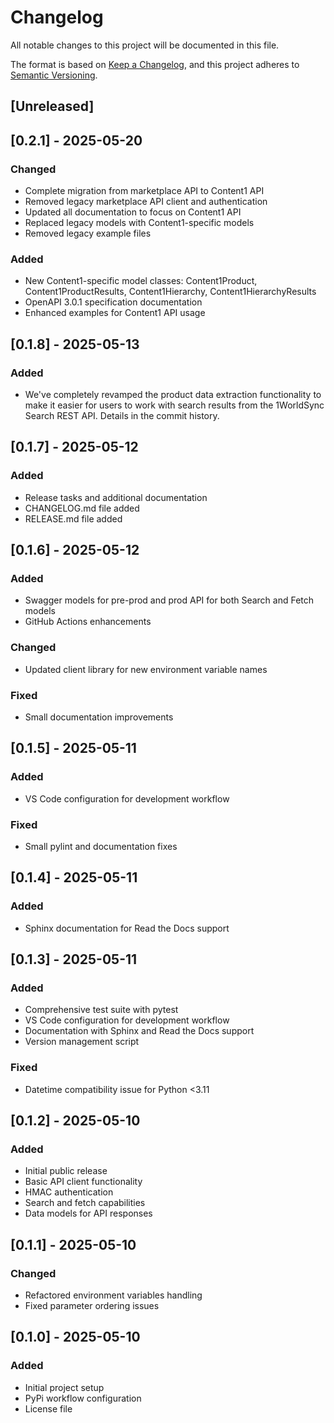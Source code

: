 # Changelog

All notable changes to this project will be documented in this file.

The format is based on [Keep a Changelog](https://keepachangelog.com/en/1.0.0/),
and this project adheres to [Semantic Versioning](https://semver.org/spec/v2.0.0.html).

## [Unreleased]

## [0.2.1] - 2025-05-20

### Changed
- Complete migration from marketplace API to Content1 API
- Removed legacy marketplace API client and authentication
- Updated all documentation to focus on Content1 API
- Replaced legacy models with Content1-specific models
- Removed legacy example files

### Added
- New Content1-specific model classes: Content1Product, Content1ProductResults, Content1Hierarchy, Content1HierarchyResults
- OpenAPI 3.0.1 specification documentation
- Enhanced examples for Content1 API usage

## [0.1.8] - 2025-05-13

### Added
- We've completely revamped the product data extraction functionality to make it easier for users to work with search results from the 1WorldSync Search REST API. Details in the commit history.

## [0.1.7] - 2025-05-12

### Added
- Release tasks and additional documentation
- CHANGELOG.md file added
- RELEASE.md file added

## [0.1.6] - 2025-05-12

### Added
- Swagger models for pre-prod and prod API for both Search and Fetch models
- GitHub Actions enhancements

### Changed
- Updated client library for new environment variable names

### Fixed
- Small documentation improvements

## [0.1.5] - 2025-05-11

### Added
- VS Code configuration for development workflow

### Fixed
- Small pylint and documentation fixes

## [0.1.4] - 2025-05-11

### Added
- Sphinx documentation for Read the Docs support

## [0.1.3] - 2025-05-11

### Added
- Comprehensive test suite with pytest
- VS Code configuration for development workflow
- Documentation with Sphinx and Read the Docs support
- Version management script

### Fixed
- Datetime compatibility issue for Python <3.11

## [0.1.2] - 2025-05-10

### Added
- Initial public release
- Basic API client functionality
- HMAC authentication
- Search and fetch capabilities
- Data models for API responses

## [0.1.1] - 2025-05-10

### Changed
- Refactored environment variables handling
- Fixed parameter ordering issues

## [0.1.0] - 2025-05-10

### Added
- Initial project setup
- PyPi workflow configuration
- License file

